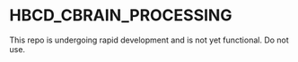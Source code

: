 # HBCD_CBRAIN_PROCESSING

This repo is undergoing rapid development and is not yet functional. Do not use.